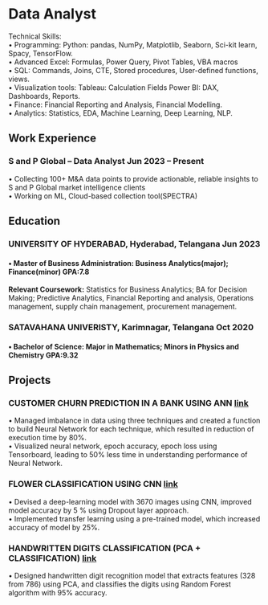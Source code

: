 # Data Analyst
Technical Skills: </br>
• Programming: Python: pandas, NumPy, Matplotlib, Seaborn, Sci-kit learn, Spacy, TensorFlow.  
• Advanced Excel: Formulas, Power Query, Pivot Tables, VBA macros   
• SQL: Commands, Joins, CTE, Stored procedures, User-defined functions, views.  
• Visualization tools: Tableau: Calculation Fields Power BI: DAX, Dashboards, Reports.  
• Finance: Financial Reporting and Analysis, Financial Modelling.  
• Analytics: Statistics, EDA, Machine Learning, Deep Learning, NLP.  
## Work Experience
### S and P Global – Data Analyst             Jun 2023 – Present
• Collecting 100+ M&A data points to provide actionable, reliable insights to S and P Global market intelligence clients  
• Working on ML, Cloud-based collection tool(SPECTRA) 
## Education
### UNIVERSITY OF HYDERABAD, Hyderabad, Telangana Jun 2023
#### • **Master of Business Administration:** Business Analytics(major); Finance(minor) GPA:7.8 
**Relevant Coursework:** Statistics for Business Analytics; BA for Decision Making; Predictive Analytics, Financial Reporting and analysis, Operations management, supply chain management, procurement management.

### SATAVAHANA UNIVERISTY, Karimnagar, Telangana Oct 2020
#### • **Bachelor of Science:** Major in Mathematics; Minors in Physics and Chemistry GPA:9.32

## Projects
### CUSTOMER CHURN PREDICTION IN A BANK USING ANN [link](https://github.com/rajesh-1918/projects/tree/main/cust_churn_prediction_in_bank_using_ANN)
• Managed imbalance in data using three techniques and created a function to build Neural Network for
each technique, which resulted in reduction of execution time by 80%.  
• Visualized neural network, epoch accuracy, epoch loss using Tensorboard, leading to 50% less time in
understanding performance of Neural Network.  
### FLOWER CLASSIFICATION USING CNN [link](https://github.com/rajesh-1918/projects/tree/main/flower_classification_coverting_image_array_CNN__dataAugmentation)
• Devised a deep-learning model with 3670 images using CNN, improved model accuracy by 5 % using
  Dropout layer approach.  
• Implemented transfer learning using a pre-trained model, which increased accuracy of model by 25%.
### HANDWRITTEN DIGITS CLASSIFICATION (PCA + CLASSIFICATION) [link](https://github.com/rajesh-1918/projects/blob/main/Handwrittern_digits_recognition_PCA_classification_models.ipynb)  
• Designed handwritten digit recognition model that extracts features (328 from 786) using PCA, and classifies the digits using Random Forest algorithm with 95% accuracy.

